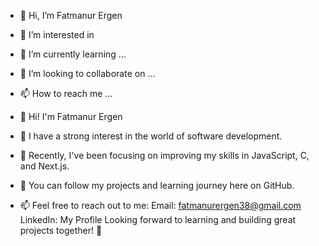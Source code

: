 - 👋 Hi, I’m Fatmanur Ergen
- 👀 I’m interested in 
- 🌱 I’m currently learning ...
- 💞️ I’m looking to collaborate on ...
- 📫 How to reach me ...

- 👋 Hi! I'm Fatmanur Ergen
- 👀 I have a strong interest in the world of software development.
- 🌱 Recently, I've been focusing on improving my skills in JavaScript, C, and Next.js.
- 💼 You can follow my projects and learning journey here on GitHub.
- 📫 Feel free to reach out to me:
Email: fatmanurergen38@gmail.com
LinkedIn: My Profile
Looking forward to learning and building great projects together! 🌟








